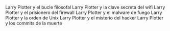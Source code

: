 Larry Plotter y el bucle filosofal
Larry Plotter y la clave secreta del wifi
Larry Plotter y el prisionero del firewall
Larry Plotter y el malware de fuego
Larry Plotter y la orden de Unix
Larry Plotter y el misterio del hacker
Larry Plotter y los commits de la muerte
